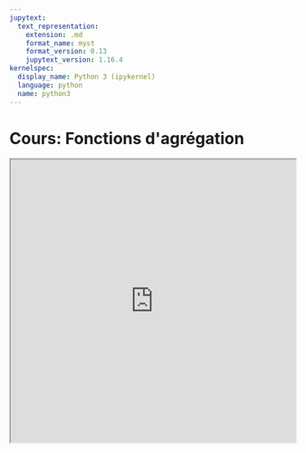 ```yaml
---
jupytext:
  text_representation:
    extension: .md
    format_name: myst
    format_version: 0.13
    jupytext_version: 1.16.4
kernelspec:
  display_name: Python 3 (ipykernel)
  language: python
  name: python3
---
```


# Cours: Fonctions d'agrégation


<iframe src=https://mozilla.github.io/pdf.js/web/viewer.html?file=https://raw.githubusercontent.com/tcanta/itc2a/master/cours/sql/groupby.pdf#zoom=page-fit&pagemode=none height=500 width=100% allowfullscreen></iframe>
